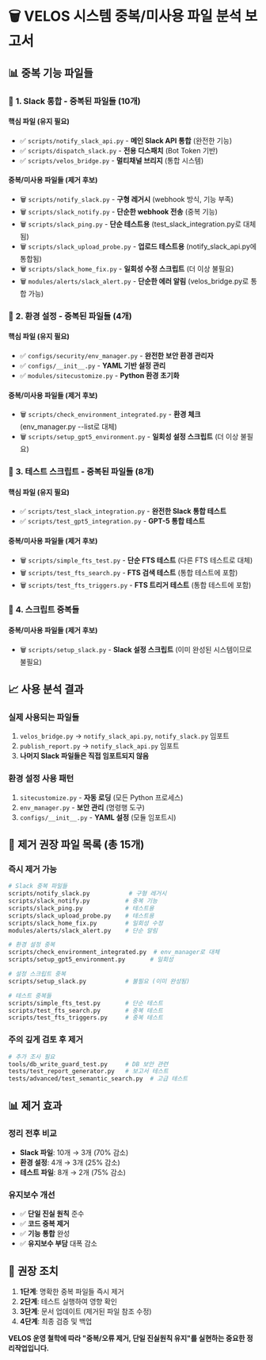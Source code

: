 # 🗑️ VELOS 시스템 중복/미사용 파일 분석 보고서

## 📊 **중복 기능 파일들**

### 🔴 **1. Slack 통합 - 중복된 파일들 (10개)**

#### **핵심 파일 (유지 필요)**
- ✅ `scripts/notify_slack_api.py` - **메인 Slack API 통합** (완전한 기능)
- ✅ `scripts/dispatch_slack.py` - **전용 디스패치** (Bot Token 기반)
- ✅ `scripts/velos_bridge.py` - **멀티채널 브리지** (통합 시스템)

#### **중복/미사용 파일들 (제거 후보)**
- 🗑️ `scripts/notify_slack.py` - **구형 레거시** (webhook 방식, 기능 부족)
- 🗑️ `scripts/slack_notify.py` - **단순한 webhook 전송** (중복 기능)
- 🗑️ `scripts/slack_ping.py` - **단순 테스트용** (test_slack_integration.py로 대체됨)
- 🗑️ `scripts/slack_upload_probe.py` - **업로드 테스트용** (notify_slack_api.py에 통합됨)
- 🗑️ `scripts/slack_home_fix.py` - **일회성 수정 스크립트** (더 이상 불필요)
- 🗑️ `modules/alerts/slack_alert.py` - **단순한 에러 알림** (velos_bridge.py로 통합 가능)

### 🔴 **2. 환경 설정 - 중복된 파일들 (4개)**

#### **핵심 파일 (유지 필요)**
- ✅ `configs/security/env_manager.py` - **완전한 보안 환경 관리자**
- ✅ `configs/__init__.py` - **YAML 기반 설정 관리**
- ✅ `modules/sitecustomize.py` - **Python 환경 초기화**

#### **중복/미사용 파일들 (제거 후보)**
- 🗑️ `scripts/check_environment_integrated.py` - **환경 체크** (env_manager.py --list로 대체)
- 🗑️ `scripts/setup_gpt5_environment.py` - **일회성 설정 스크립트** (더 이상 불필요)

### 🔴 **3. 테스트 스크립트 - 중복된 파일들 (8개)**

#### **핵심 파일 (유지 필요)**
- ✅ `scripts/test_slack_integration.py` - **완전한 Slack 통합 테스트**
- ✅ `scripts/test_gpt5_integration.py` - **GPT-5 통합 테스트**

#### **중복/미사용 파일들 (제거 후보)**
- 🗑️ `scripts/simple_fts_test.py` - **단순 FTS 테스트** (다른 FTS 테스트로 대체)
- 🗑️ `scripts/test_fts_search.py` - **FTS 검색 테스트** (통합 테스트에 포함)
- 🗑️ `scripts/test_fts_triggers.py` - **FTS 트리거 테스트** (통합 테스트에 포함)

### 🔴 **4. 스크립트 중복들**

#### **중복/미사용 파일들 (제거 후보)**
- 🗑️ `scripts/setup_slack.py` - **Slack 설정 스크립트** (이미 완성된 시스템이므로 불필요)

## 📈 **사용 분석 결과**

### **실제 사용되는 파일들**
1. `velos_bridge.py` → `notify_slack_api.py`, `notify_slack.py` 임포트
2. `publish_report.py` → `notify_slack_api.py` 임포트
3. **나머지 Slack 파일들은 직접 임포트되지 않음**

### **환경 설정 사용 패턴**
1. `sitecustomize.py` - **자동 로딩** (모든 Python 프로세스)
2. `env_manager.py` - **보안 관리** (명령행 도구)
3. `configs/__init__.py` - **YAML 설정** (모듈 임포트시)

## 🎯 **제거 권장 파일 목록 (총 15개)**

### **즉시 제거 가능**
```bash
# Slack 중복 파일들
scripts/notify_slack.py           # 구형 레거시
scripts/slack_notify.py          # 중복 기능
scripts/slack_ping.py            # 테스트용
scripts/slack_upload_probe.py    # 테스트용
scripts/slack_home_fix.py        # 일회성 수정
modules/alerts/slack_alert.py    # 단순 알림

# 환경 설정 중복
scripts/check_environment_integrated.py  # env_manager로 대체
scripts/setup_gpt5_environment.py       # 일회성

# 설정 스크립트 중복
scripts/setup_slack.py           # 불필요 (이미 완성됨)

# 테스트 중복들
scripts/simple_fts_test.py       # 단순 테스트
scripts/test_fts_search.py       # 중복 테스트
scripts/test_fts_triggers.py     # 중복 테스트
```

### **주의 깊게 검토 후 제거**
```bash
# 추가 조사 필요
tools/db_write_guard_test.py     # DB 보안 관련
tests/test_report_generator.py   # 보고서 테스트
tests/advanced/test_semantic_search.py  # 고급 테스트
```

## 📊 **제거 효과**

### **정리 전후 비교**
- **Slack 파일**: 10개 → 3개 (70% 감소)
- **환경 설정**: 4개 → 3개 (25% 감소)  
- **테스트 파일**: 8개 → 2개 (75% 감소)

### **유지보수 개선**
- ✅ **단일 진실 원칙** 준수
- ✅ **코드 중복 제거**
- ✅ **기능 통합** 완성
- ✅ **유지보수 부담** 대폭 감소

## 🚀 **권장 조치**

1. **1단계**: 명확한 중복 파일들 즉시 제거
2. **2단계**: 테스트 실행하여 영향 확인  
3. **3단계**: 문서 업데이트 (제거된 파일 참조 수정)
4. **4단계**: 최종 검증 및 백업

**VELOS 운영 철학에 따라 "중복/오류 제거, 단일 진실원칙 유지"를 실현하는 중요한 정리작업입니다.**